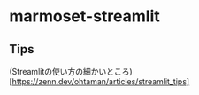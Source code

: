 # marmoset-streamlit

## Tips
(Streamlitの使い方の細かいところ)[https://zenn.dev/ohtaman/articles/streamlit_tips]